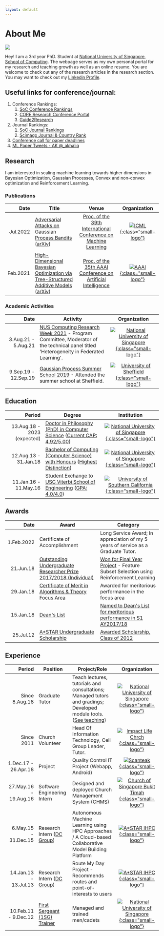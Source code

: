 ```yaml
---
layout: default
---
```


# About Me

<img class="profile-picture" src="{{site.img_path}}/profile-pic.png">

Hey! I am a 3rd year PhD. Student at [National University of Singapore](http://nus.edu.sg/), [School of Computing](https://www.comp.nus.edu.sg/). The webpage serves as my own personal portal for my research and teaching growth as well as an online resume. You are welcome to check out any of the research articles in the research section. You may want to check out my [Linkedin Profile](https://www.linkedin.com/in/eric-han-lw/).

## Useful links for conference/journal:

1. Conference Rankings:
    1. [SoC Conference Rankings](https://mysoc.nus.edu.sg/~cajole/cs_pubranks/conf.html)
    1. [CORE Research Conference Portal](http://portal.core.edu.au/conf-ranks/)
    1. [Guide2Research](http://www.guide2research.com/topconf/)
1. Journal Rankings:
    1. [SoC Journal Rankings](https://mysoc.nus.edu.sg/~cajole/cs_pubranks/journal.html)
    1. [Scimago Journal & Country Rank](https://www.scimagojr.com/journalrank.php)
1. [Conference call for paper deadlines](https://jackietseng.github.io/conference_call_for_paper/conferences.html)
1. [ML Paper Tweets - AK @_akhaliq](https://twitter.com/_akhaliq)

## Research

I am interested in scaling machine learning towards higher dimensions in Bayesian Optimization, Gaussian Processes, Convex and non-convex optimization and Reinforcement Learning.

### Publications

Date | Title | Venue | Organization |
----:|-----------|:----------:|:-:|
Jul.2022 | [Adversarial Attacks on Gaussian Process Bandits](https://proceedings.mlr.press/v162/han22f.html) ([arXiv](https://arxiv.org/abs/2110.08449)) | [Proc. of the 39th International Conference on Machine Learning](https://icml.cc/Conferences/2022) | [![ICML]({{site.img_path}}/icml_logo.svg){:class="small-logo"}](https://icml.cc/)
Feb.2021| [High-Dimensional Bayesian Optimization via Tree-Structured Additive Models](https://ojs.aaai.org/index.php/AAAI/article/view/16933) ([arXiv](https://arxiv.org/abs/2012.13088)) | [Proc. of the 35th AAAI Conference on Artificial Intelligence](https://aaai.org/Conferences/AAAI-21/) |[![AAAI]({{site.img_path}}/AAAI.png){:class="small-logo"}](https://aaai.org/)

### Academic Activities

Date | Activity | Organization
----:|----------|:----------:
3.Aug.21 - 5.Aug.21 | [NUS Computing Research Week 2021](https://researchweek.comp.nus.edu.sg/index_Aug2021.html) - Program Committee, Moderator of the technical panel titled 'Heterogeneity in Federated Learning'. | [![National University of Singapore]({{site.img_path}}/nus_logo.svg){:class="small-logo"}](http://nus.edu.sg/)
9.Sep.19 - 12.Sep.19 | [Gaussian Process Summer School 2019](http://gpss.cc/gpss19/) - Attended the summer school at Sheffield. | [![University of Sheffield]({{site.img_path}}/uos_logo.png){:class="small-logo"}](https://www.sheffield.ac.uk/)

## Education

Period | Degree | Institution
----:|-----------|:---:
13.Aug.18 - 2023 (expected) | [Doctor in Philosophy (PhD) in Computer Science](https://www.comp.nus.edu.sg/programmes/pg/phdcs/) ([Current CAP: 4.92/5.00](https://www.nus.edu.sg/registrar/academic-information-policies/graduate/graduate-continuation-and-graduation-requirements))| [![National University of Singapore]({{site.img_path}}/nus_logo.svg){:class="small-logo"}](http://nus.edu.sg/)
12.Aug.13 - 31.Jan.18 | [Bachelor of Computing (Computer Science) with Honours](https://www.comp.nus.edu.sg/cugresource/per-cohort/cs/cs-13-14/) ([Highest Distinction](http://www.nus.edu.sg/nusbulletin/faculty-of-science/undergraduate-education/degree-requirements/curriculum-structure-and-graduation-requirements/degree-classification/)) | [![National University of Singapore]({{site.img_path}}/nus_logo.svg){:class="small-logo"}](http://nus.edu.sg/)
11.Jan.16 - 11.May.16 | [Student Exchange to USC Viterbi School of Engineering](https://viterbischool.usc.edu/) ([GPA: 4.0/4.0](https://arr.usc.edu/services/grades/gradinghandbook/gradingpolicies.html)) | [![University of Southern California]({{site.img_path}}/usc_logo.svg){:class="small-logo"}](https://www.usc.edu/)

## Awards

Date | Award | Category
----:|-------|---------
1.Feb.2022 | Certificate of Accomplishment | Long Service Award; In appreciation of my 5 years of service as a Graduate Tutor.
21.Jun.18 | [Outstanding Undergraduate Researcher Prize 2017/2018 (Individual)](https://www.nus.edu.sg/registrar/academic-information-policies/education-at-nus/medals-and-prizes-(university-level)/rules-of-award---o#OutstandingUndergraduateResearcherPrize) | [Won for Final Year Project](/misc/List-of-OURP-Winners-AY201718.pdf) - Feature Subset Selection using Reinforcement Learning<!--[](misc/H041790_submission.pdf)-->
29.Jan.18 | [Certificate of Merit in Algorithms & Theory Focus Area](https://www.comp.nus.edu.sg/programmes/ug/honour/merit/) | Awarded for meritorious performance in the focus area
15.Jan.18 | [Dean's List](https://www.comp.nus.edu.sg/programmes/ug/honour/deans/) | [Named to Dean's List for meritorious performance in S1 AY2017/18](https://www.comp.nus.edu.sg/images/resources/DL1710.websiteupdate.pdf)
25.Jul.12 | [A*STAR Undergraduate Scholarship](https://www.a-star.edu.sg/Scholarships/overview) | [Awarded Scholarship, Class of 2012](/misc/AUS%20awardees.pdf)

## Experience

Period | Position | Project/Role | Organization
----:|------------|------|:----------:
Since 8.Aug.18 | Graduate Tutor | Teach lectures, tutorials and consultations; Managed tutors and gradings; Developed module tools. ([See teaching](teaching)) | [![National University of Singapore]({{site.img_path}}/nus_logo.svg){:class="small-logo"}](http://nus.edu.sg/)
Since 2011 | Church Volunteer | Head Of Information Technology, Cell Group Leader, Tutor. | [![Impact Life Chrch]({{site.img_path}}/ilc.png){:class="small-logo"}](http://www.impactlife.sg)
1.Dec.17 - 26.Apr.18 | Project | Quality Control IT Project (Webapp, Android) | [![Scanteak]({{site.img_path}}/scanteak_logo.png){:class="small-logo"}](http://scanteak.com.sg)
27.May.16 - 19.Aug.16 | Software Engineering Intern | Designed and deployed Church Management System (CHMS) | [![Church of Singapore Bukit Timah]({{site.img_path}}/cosbt_logo.png){:class="small-logo"}](http://www.cosbt.org.sg/)
6.May.15 - 31.Dec.15|Research Intern ([DC Group](https://www.a-star.edu.sg/ihpc)) | Autonomous Machine Learning using HPC Approaches / A Cloud-based Collaborative Model Building Platform | [![A*STAR IHPC]({{site.img_path}}/ihpc_logo.png){:class="small-logo"}](https://www.a-star.edu.sg/ihpc) 
14.Jan.13 - 13.Jul.13| Research Intern ([DC Group](https://www.a-star.edu.sg/ihpc)) | Route My Day Project - Recommends routes and point-of-interests to users | [![A*STAR IHPC]({{site.img_path}}/ihpc_logo.png){:class="small-logo"}](https://www.a-star.edu.sg/ihpc) 
10.Feb.11 - 9.Dec.12| [First Sergeant (1SG) Trainer](https://www.mindef.gov.sg/web/portal/mindef/about-us/saf-rank-insignias) | Managed and trained men/cadets | [![National University of Singapore]({{site.img_path}}/mindef_logo.png){:class="small-logo"}](http://nus.edu.sg/)
